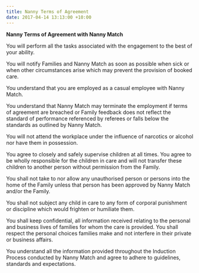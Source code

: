 ```yaml
---
title: Nanny Terms of Agreement
date: 2017-04-14 13:13:00 +10:00
---
```


**Nanny Terms of Agreement with Nanny Match**

You will perform all the tasks associated with the engagement to the best of your ability.

You will notify Families and Nanny Match as soon as possible when sick or when other circumstances arise which may prevent the provision of booked care.

You understand that you are employed as a casual employee with Nanny Match.

You understand that Nanny Match may terminate the employment if terms of agreement are breached or Family feedback does not reflect the standard of performance referenced by referees or falls below the standards as outlined by Nanny Match.

You will not attend the workplace under the influence of narcotics or alcohol nor have them in possession.

You agree to closely and safely supervise children at all times. You agree to be wholly responsible for the children in care and will not transfer these children to another person without permission from the Family.

You shall not take to nor allow any unauthorised person or persons into the home of the Family unless that person has been approved by Nanny Match and/or the Family.

You shall not subject any child in care to any form of corporal punishment or discipline which would frighten or humiliate them.

You shall keep confidential, all information received relating to the personal and business lives of families for whom the care is provided. You shall respect the personal choices families make and not interfere in their private or business affairs.

You understand all the information provided throughout the Induction Process conducted by Nanny Match and agree to adhere to guidelines, standards and expectations. 
